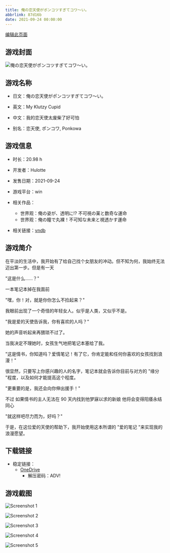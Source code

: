 ```yaml
---
title: 俺の恋天使がポンコツすぎてコワ～い。
abbrlink: 87d16b
date: 2021-09-24 00:00:00
---
```

[编辑此页面](https://github.com/ACG-3/ADV3-source/blob/main/source/_posts/games/%E4%BF%BA%E3%81%AE%E6%81%8B%E5%A4%A9%E4%BD%BF%E3%81%8C%E3%83%9D%E3%83%B3%E3%82%B3%E3%83%84%E3%81%99%E3%81%8E%E3%81%A6%E3%82%B3%E3%83%AF%EF%BD%9E%E3%81%84%E3%80%82.md)

## 游戏封面

![俺の恋天使がポンコツすぎてコワ～い。](https://pan.timero.xyz/d/onedrive/img_lib_001/%E4%BF%BA%E3%81%AE%E6%81%8B%E5%A4%A9%E4%BD%BF%E3%81%8C%E3%83%9D%E3%83%B3%E3%82%B3%E3%83%84%E3%81%99%E3%81%8E%E3%81%A6%E3%82%B3%E3%83%AF%EF%BD%9E%E3%81%84%E3%80%82_cover.avif)


## 游戏名称

- 日文：俺の恋天使がポンコツすぎてコワ～い。
- 英文：My Klutzy Cupid
- 中文：我的恋天使太废柴了好可怕

- 别名：恋天使, ポンコワ, Ponkowa


## 游戏信息

- 时长：20.98 h
- 开发者：Hulotte
- 发售日期：2021-09-24
- 游戏平台：win
- 相关作品：
   - 世界观：俺の姿が、透明に!? 不可視の薬と数奇な運命
   - 世界观：俺の瞳で丸裸！不可知な未来と視透かす運命

- 相关链接：[vndb](https://vndb.org/v31002)


## 游戏简介

在平淡的生活中，我开始有了给自己找个女朋友的冲动。但不知为何，我始终无法迈出第一步。但是有一天

"这是什么......？"

一本笔记本掉在我面前

"嘿，你！对，就是你你怎么不捡起来？"

我眼前出现了一个奇怪的年轻女人。似乎是人类，又似乎不是。

"我是爱的天使告诉我，你有喜欢的人吗？"

她的声音听起来再猥琐不过了。

当我决定不理她时，女孩生气地把笔记本塞给了我。

"这是情书，你知道吗？爱情笔记！有了它，你肯定能和任何你喜欢的女孩找到浪漫！"

很显然，只要写上你感兴趣的人的名字，笔记本就会告诉你目前与对方的 "缘分 "程度，以及如何才能提高这个程度。

"更重要的是，我还会向你伸出援手！"

不过
如果情书的主人无法在 90 天内找到他梦寐以求的新娘 他将会变得阳痿永结同心

"就这样吧尽力而为，好吗？"

于是，在这位爱的天使的帮助下，我开始使用这本所谓的 "爱的笔记 "来实现我的浪漫愿望。




## 下载链接

- 稳定链接：
    - [OneDrive](https://pan.timero.xyz/onedrive/adv_lib_001/%E4%BF%BA%E3%81%AE%E6%81%8B%E5%A4%A9%E4%BD%BF%E3%81%8C%E3%83%9D%E3%83%B3%E3%82%B3%E3%83%84%E3%81%99%E3%81%8E%E3%81%A6%E3%82%B3%E3%83%AF%EF%BD%9E%E3%81%84%E3%80%82)
        - 解压密码：ADV!



## 游戏截图


![Screenshot 1](https://pan.timero.xyz/d/onedrive/img_lib_001/%E4%BF%BA%E3%81%AE%E6%81%8B%E5%A4%A9%E4%BD%BF%E3%81%8C%E3%83%9D%E3%83%B3%E3%82%B3%E3%83%84%E3%81%99%E3%81%8E%E3%81%A6%E3%82%B3%E3%83%AF%EF%BD%9E%E3%81%84%E3%80%82_Screenshot_1.avif)

![Screenshot 2](https://pan.timero.xyz/d/onedrive/img_lib_001/%E4%BF%BA%E3%81%AE%E6%81%8B%E5%A4%A9%E4%BD%BF%E3%81%8C%E3%83%9D%E3%83%B3%E3%82%B3%E3%83%84%E3%81%99%E3%81%8E%E3%81%A6%E3%82%B3%E3%83%AF%EF%BD%9E%E3%81%84%E3%80%82_Screenshot_2.avif)

![Screenshot 3](https://pan.timero.xyz/d/onedrive/img_lib_001/%E4%BF%BA%E3%81%AE%E6%81%8B%E5%A4%A9%E4%BD%BF%E3%81%8C%E3%83%9D%E3%83%B3%E3%82%B3%E3%83%84%E3%81%99%E3%81%8E%E3%81%A6%E3%82%B3%E3%83%AF%EF%BD%9E%E3%81%84%E3%80%82_Screenshot_3.avif)

![Screenshot 4](https://pan.timero.xyz/d/onedrive/img_lib_001/%E4%BF%BA%E3%81%AE%E6%81%8B%E5%A4%A9%E4%BD%BF%E3%81%8C%E3%83%9D%E3%83%B3%E3%82%B3%E3%83%84%E3%81%99%E3%81%8E%E3%81%A6%E3%82%B3%E3%83%AF%EF%BD%9E%E3%81%84%E3%80%82_Screenshot_4.avif)

![Screenshot 5](https://pan.timero.xyz/d/onedrive/img_lib_001/%E4%BF%BA%E3%81%AE%E6%81%8B%E5%A4%A9%E4%BD%BF%E3%81%8C%E3%83%9D%E3%83%B3%E3%82%B3%E3%83%84%E3%81%99%E3%81%8E%E3%81%A6%E3%82%B3%E3%83%AF%EF%BD%9E%E3%81%84%E3%80%82_Screenshot_5.avif)

